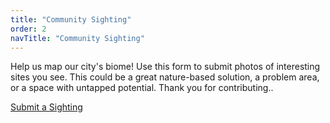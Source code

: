 ```yaml
---
title: "Community Sighting"
order: 2
navTitle: "Community Sighting"
---
```

Help us map our city's biome! Use this form to submit photos of interesting sites you see. This could be a great nature-based solution, a problem area, or a space with untapped potential. Thank you for contributing..

<a href="https://tally.so/r/mOKz0A" class="btn" target="_blank" rel="noopener noreferrer">Submit a Sighting</a>